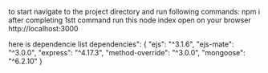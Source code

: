 to start navigate to the project directory and run following commands:
npm i
after completing 1stt command run this
node index
open on your browser http://localhost:3000

here is dependencie list
dependencies": {
"ejs": "^3.1.6",
"ejs-mate": "^3.0.0",
"express": "^4.17.3",
"method-override": "^3.0.0",
"mongoose": "^6.2.10"
}
